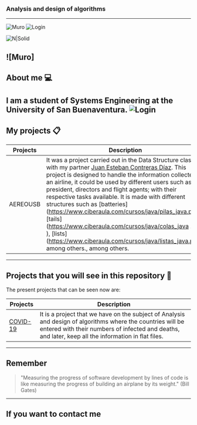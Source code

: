 ### Analysis and design of algorithms

---
![Muro](https://www.usbbog.edu.co/matlab/images/logo_acreditacion.png)
![Login](https://www.usbbog.edu.co/matlab/images/logo_acreditacion.png)


![N|Solid](https://www.usbbog.edu.co/matlab/images/logo_acreditacion.png)

![Muro]
---

## About me 💻
I am a student of Systems Engineering at the University of San Buenaventura.
![Login](https://i.pinimg.com/originals/e4/26/70/e426702edf874b181aced1e2fa5c6cde.gif)
---

## My projects 📋
| Projects | Description |
| --- | --- |
| AEREOUSB | It was a project carried out in the Data Structure class with my partner [Juan Esteban Contreras Díaz](https://github.com/Juan098098). This project is designed to handle the information collected in an airline, it could be used by different users such as: president, directors and flight agents; with their respective tasks available. It is made with different structures such as [batteries] (https://www.ciberaula.com/cursos/java/pilas_java.php), [tails] (https://www.ciberaula.com/cursos/java/colas_java .php ), [lists] (https://www.ciberaula.com/cursos/java/listas_java.php), among others., among others. |
---

## Projects that you will see in this repository 👀
The present projects that can be seen now are:

| Projects | Description |
| --- | --- |
| [COVID-19](https://gisanddata.maps.arcgis.com/apps/opsdashboard/index.html#/bda7594740fd40299423467b48e9ecf6) | It is a project that we have on the subject of Analysis and design of algorithms where the countries will be entered with their numbers of infected and deaths, and later, keep all the information in flat files. |
---

## Remember

> "Measuring the progress of software development by lines of code is like measuring the progress of building an airplane by its weight." (Bill Gates)
---

## If you want to contact me
